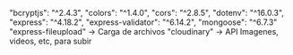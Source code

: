 "bcryptjs": "^2.4.3",
"colors": "^1.4.0",
"cors": "^2.8.5",
"dotenv": "^16.0.3",
"express": "^4.18.2",
"express-validator": "^6.14.2",
"mongoose": "^6.7.3"
"express-fileupload" -> Carga de archivos
"cloudinary" -> API Imagenes, videos, etc, para subir
